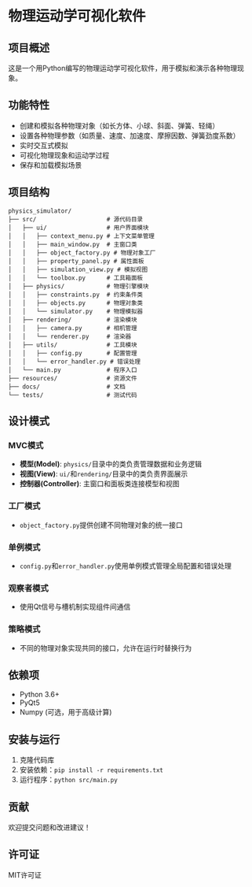 # 物理运动学可视化软件

## 项目概述

这是一个用Python编写的物理运动学可视化软件，用于模拟和演示各种物理现象。

## 功能特性

- 创建和模拟各种物理对象（如长方体、小球、斜面、弹簧、轻绳）
- 设置各种物理参数（如质量、速度、加速度、摩擦因数、弹簧劲度系数）
- 实时交互式模拟
- 可视化物理现象和运动学过程
- 保存和加载模拟场景

## 项目结构

```
physics_simulator/
├── src/                    # 源代码目录
│   ├── ui/                 # 用户界面模块
│   │   ├── context_menu.py # 上下文菜单管理
│   │   ├── main_window.py  # 主窗口类
│   │   ├── object_factory.py # 物理对象工厂
│   │   ├── property_panel.py # 属性面板
│   │   ├── simulation_view.py # 模拟视图
│   │   └── toolbox.py      # 工具箱面板
│   ├── physics/            # 物理引擎模块
│   │   ├── constraints.py  # 约束条件类
│   │   ├── objects.py      # 物理对象类
│   │   └── simulator.py    # 物理模拟器
│   ├── rendering/          # 渲染模块
│   │   ├── camera.py       # 相机管理
│   │   └── renderer.py     # 渲染器
│   ├── utils/              # 工具模块
│   │   ├── config.py       # 配置管理
│   │   └── error_handler.py # 错误处理
│   └── main.py             # 程序入口
├── resources/              # 资源文件
├── docs/                   # 文档
└── tests/                  # 测试代码
```

## 设计模式

### MVC模式
- **模型(Model)**: `physics/`目录中的类负责管理数据和业务逻辑
- **视图(View)**: `ui/`和`rendering/`目录中的类负责界面展示
- **控制器(Controller)**: 主窗口和面板类连接模型和视图

### 工厂模式
- `object_factory.py`提供创建不同物理对象的统一接口

### 单例模式
- `config.py`和`error_handler.py`使用单例模式管理全局配置和错误处理

### 观察者模式
- 使用Qt信号与槽机制实现组件间通信

### 策略模式
- 不同的物理对象实现共同的接口，允许在运行时替换行为

## 依赖项

- Python 3.6+
- PyQt5
- Numpy (可选，用于高级计算)

## 安装与运行

1. 克隆代码库
2. 安装依赖：`pip install -r requirements.txt`
3. 运行程序：`python src/main.py`

## 贡献

欢迎提交问题和改进建议！

## 许可证

MIT许可证 